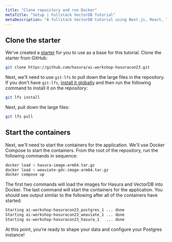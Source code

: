 ```yaml
---
title: "Clone repository and run Docker"
metaTitle: "Setup | Fullstack VectorDB Tutorial"
metaDescription: "A fullstack VectorDB tutorial using Next.js, React, TypeScript, and Hasura"
---
```


## Clone the starter

We've created a [starter](https://github.com/hasura/ai-workshop-hasuracon23/) for you to use as a base for this
tutorial. Clone the starter from GitHub:

```bash
git clone https://github.com/hasura/ai-workshop-hasuracon23.git
```

Next, we'll need to use `git-lfs` to pull down the large files in the repository. If you don't have `git-lfs`,
[install it globally](https://git-lfs.github.com/) and then run the following command to install it on the repository:

```bash
git lfs install
```

Next, pull down the large files:

```bash
git lfs pull
```

## Start the containers

Next, we'll need to start the containers for the application. We'll use Docker Compose to start the containers. From the
root of the repository, run the following commands in sequence:

```bash
docker load < hasura-image-arm64.tar.gz
docker load < weaviate-gdc-image-arm64.tar.gz
docker compose up
```

The first two commands will load the images for Hasura and VectorDB into Docker. The last command will start the
containers for the application. You should see output similar to the following after all of the containers have started:

```bash
Starting ai-workshop-hasuracon23_postgres_1 ... done
Starting ai-workshop-hasuracon23_weaviate_1 ... done
Starting ai-workshop-hasuracon23_hasura_1   ... done
```

At this point, you're ready to shape your data and configure your Postgres instance!
